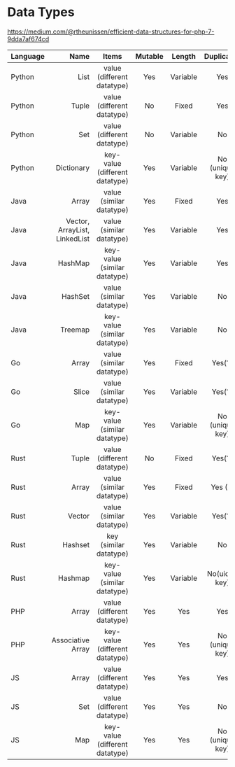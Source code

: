 # Data Types
https://medium.com/@rtheunissen/efficient-data-structures-for-php-7-9dda7af674cd

| Language |                          Name |             Items              | Mutable |  Length  |   Duplicates    |  Ordered   | Other              |
|----------|------------------------------:|:------------------------------:|:-------:|:--------:|:---------------:|:----------:|--------------------|
| Python   |                          List |   value (different datatype)   |   Yes   | Variable |       Yes       |   Index    |                    |
| Python   |                         Tuple |  value  (different datatype)   |   No    |  Fixed   |       Yes       |   Index    | slice, concatanate |
| Python   |                           Set |  value  (different datatype)   |   No    | Variable |       No        |     No     |                    |
| Python   |                    Dictionary | key-value (different datatype) |   Yes   | Variable | No (unique key) | Yes (v3.7) |                    |
| Java     |                         Array |    value (similar datatype)    |   Yes   |  Fixed   |       Yes       |    Yes     |                    |
| Java     | Vector, ArrayList, LinkedList |    value (similar datatype)    |   Yes   | Variable |       Yes       |   Yes(?)   |                    |
| Java     |                       HashMap |  key-value (similar datatype)  |   Yes   | Variable |       Yes       |     No     |                    |
| Java     |                       HashSet |    value (similar datatype)    |   Yes   | Variable |       No        |            |                    |
| Java     |                       Treemap |  key-value (similar datatype)  |   Yes   | Variable |       No        |    Yes     |                    |
| Go       |                         Array |    value (similar datatype)    |   Yes   |  Fixed   |     Yes(?)      |    Yes     |                    |
| Go       |                         Slice |    value (similar datatype)    |   Yes   | Variable |     Yes(?)      |    Yes     |                    |
| Go       |                           Map |  key-value (similar datatype)  |   Yes   | Variable | No (unique key) |     No     |                    |
| Rust     |                         Tuple |   value (different datatype)   |   No    |  Fixed   |     Yes(?)      |    Yes     |                    |
| Rust     |                         Array |    value (similar datatype)    |   Yes   |  Fixed   |     Yes (?)     |    Yes     |                    |
| Rust     |                        Vector |    value (similar datatype)    |   Yes   | Variable |     Yes(?)      |    Yes     |                    |
| Rust     |                       Hashset |     key (similar datatype)     |   Yes   | Variable |       No        |    Yes     |                    |
| Rust     |                       Hashmap |  key-value (similar datatype)  |   Yes   | Variable |  No(uique key)  |   No(?)    |                    |
| PHP      |                         Array |   value (different datatype)   |   Yes   |   Yes    |       Yes       |    Yes     |                    |
| PHP      |             Associative Array | key-value (different datatype) |   Yes   |   Yes    | No (unique key) |    Yes     |                    |
| JS       |                         Array |   value (different datatype)   |   Yes   |   Yes    |       Yes       |    Yes     |                    |
| JS       |                           Set |   value (different datatype)   |   Yes   |   Yes    |       No        |    Yes     |                    |
| JS       |                           Map | key-value (different datatype) |   Yes   |   Yes    | No (unique key) |    Yes     | .                  |





